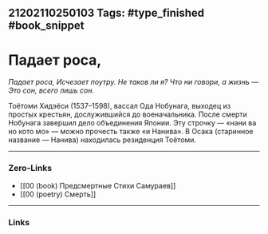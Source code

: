 21202110250103
Tags: #type_finished #book_snippet 
---
# Падает роса,

*Падает роса,
Исчезает поутру.
Не таков ли я?
Что ни говори, а жизнь  —
Это сон, всего лишь сон.*

Тоётоми Хидэёси (1537–1598), вассал Ода Нобунага, выходец из простых крестьян, дослужившийся до военачальника. После смерти Нобунага завершил дело объединения Японии. Эту строчку — «нани ва но кото мо» — можно прочесть также «и Нанива». В Осака (старинное название — Нанива) находилась резиденция Тоётоми.

---
### Zero-Links
 - [[00 (book) Предсмертные Стихи Самураев]]
 - [[00 (poetry) Смерть]]
---
### Links
